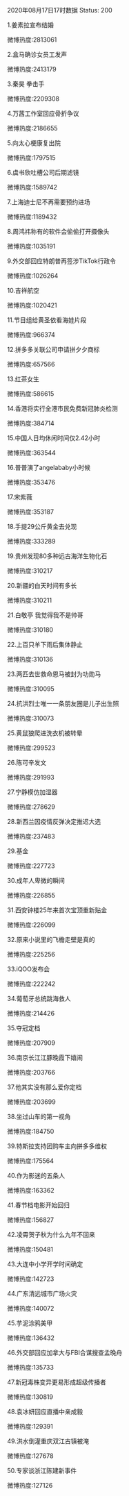 2020年08月17日17时数据
Status: 200

1.姜素拉宣布结婚

微博热度:2813061

2.盒马确诊女员工发声

微博热度:2413179

3.秦昊 拳击手

微博热度:2209308

4.万茜工作室回应骨折争议

微博热度:2186655

5.向太心梗康复出院

微博热度:1797515

6.虞书欣吐槽公司后期滤镜

微博热度:1589742

7.上海迪士尼不再需要预约进场

微博热度:1189432

8.周鸿祎称有的软件会偷偷打开摄像头

微博热度:1035191

9.外交部回应特朗普再签涉TikTok行政令

微博热度:1026264

10.吉祥航空

微博热度:1020421

11.节目组给黄圣依看海娃片段

微博热度:966374

12.拼多多关联公司申请拼夕夕商标

微博热度:657566

13.红茶女生

微博热度:586615

14.香港将实行全港市民免费新冠肺炎检测

微博热度:384714

15.中国人日均休闲时间仅2.42小时

微博热度:363544

16.普普演了angelababy小时候

微博热度:353476

17.宋紫薇

微博热度:353187

18.手提29公斤黄金去兑现

微博热度:333289

19.贵州发现80多种远古海洋生物化石

微博热度:310217

20.新疆的白天时间有多长

微博热度:310211

21.白敬亭 我觉得我不是帅哥

微博热度:310180

22.上百只羊下雨后集体静止

微博热度:310136

23.两匹去世救命恩马被封为功勋马

微博热度:310095

24.抗洪烈士唯一一条朋友圈是儿子出生照

微博热度:310073

25.黄鼠狼爬进洗衣机被转晕

微博热度:299523

26.陈可辛发文

微博热度:291993

27.宁静模仿加湿器

微博热度:278629

28.新西兰因疫情反弹决定推迟大选

微博热度:237483

29.基金

微博热度:227723

30.成年人卑微的瞬间

微博热度:226855

31.西安钟楼25年来首次宝顶重新贴金

微博热度:226099

32.原来小说里的飞檐走壁是真的

微博热度:225256

33.iQOO发布会

微博热度:222242

34.葡萄牙总统跳海救人

微博热度:214426

35.夺冠定档

微博热度:207909

36.南京长江江豚晚霞下嬉闹

微博热度:203766

37.他其实没有那么爱你定档

微博热度:203699

38.坐过山车的第一视角

微博热度:184750

39.特斯拉支持团购车主向拼多多维权

微博热度:175564

40.作为影迷的五条人

微博热度:163362

41.春节档电影开始回归

微博热度:156827

42.凌霄贺子秋为什么九年不回来

微博热度:150481

43.大连中小学开学时间确定

微博热度:142723

44.广东清远城市广场火灾

微博热度:140072

45.芋泥涂鸦美甲

微博热度:136432

46.外交部回应加拿大与FBI合谋搜查孟晚舟

微博热度:135733

47.新冠毒株变异更易形成超级传播者

微博热度:130819

48.袁冰妍回应直播中亲成毅

微博热度:129391

49.洪水倒灌重庆双江古镇被淹

微博热度:127678

50.专家谈浙江陈建新事件

微博热度:127126

